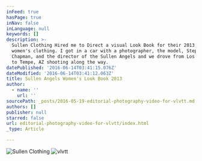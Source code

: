 ```yaml
---
inFeed: true
hasPage: true
inNav: false
inLanguage: null
keywords: []
description: >-
  Sullen Clothing Hired me to Direct a visual Look Book for their 2013 line of
  women's clothing. I got in a car with a photographer, the model, Stephanie
  Chapman, and the director of the Sullen Angels and we drove from Los Angeles
  to Tempe, AZ shooting along the way.
datePublished: '2016-06-14T03:41:15.076Z'
dateModified: '2016-06-14T03:41:12.063Z'
title: Sullen Angels Women's Look Book 2013
author:
  - name: ''
    url: ''
sourcePath: _posts/2016-05-19-editorial-photography-video-for-vlvtt.md
authors: []
publisher: null
starred: false
url: editorial-photography-video-for-vlvtt/index.html
_type: Article

---
```

![Sullen Clothing](https://s3-us-west-2.amazonaws.com/the-grid-img/p/02c74f35d7eb33cba89d4c1cc40a506617bbe476.png)
![vlvtt](https://s3-us-west-2.amazonaws.com/the-grid-img/p/75177fe0e11b9c1666d5da485bade2e8d6632105.jpg)